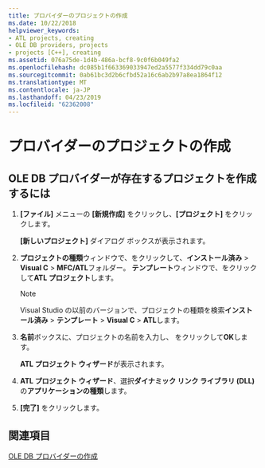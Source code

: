 ```yaml
---
title: プロバイダーのプロジェクトの作成
ms.date: 10/22/2018
helpviewer_keywords:
- ATL projects, creating
- OLE DB providers, projects
- projects [C++], creating
ms.assetid: 076a75de-1d4b-486a-bcf8-9c0f6b049fa2
ms.openlocfilehash: dc085b1f663369033947ed2a5577f334dd79c0aa
ms.sourcegitcommit: 0ab61bc3d2b6cfbd52a16c6ab2b97a8ea1864f12
ms.translationtype: MT
ms.contentlocale: ja-JP
ms.lasthandoff: 04/23/2019
ms.locfileid: "62362008"
---
```

# <a name="creating-a-project-for-the-provider"></a>プロバイダーのプロジェクトの作成

## <a name="to-create-a-project-in-which-the-ole-db-provider-will-reside"></a>OLE DB プロバイダーが存在するプロジェクトを作成するには

1. **[ファイル]** メニューの **[新規作成]** をクリックし、**[プロジェクト]** をクリックします。

   **[新しいプロジェクト]** ダイアログ ボックスが表示されます。

1. **プロジェクトの種類**ウィンドウで、をクリックして、**インストール済み** > **Visual C** > **MFC/ATL**フォルダー。 **テンプレート**ウィンドウで、をクリックして**ATL プロジェクト**します。

    > [!NOTE]
    > Visual Studio の以前のバージョンで、プロジェクトの種類を検索**インストール済み** > **テンプレート** > **Visual C**  > **ATL**します。

1. **名前**ボックスに、プロジェクトの名前を入力し、 をクリックして**OK**します。

   **ATL プロジェクト ウィザード**が表示されます。

1. **ATL プロジェクト ウィザード**、選択**ダイナミック リンク ライブラリ (DLL)** の**アプリケーションの種類**します。

1. **[完了]** をクリックします。

## <a name="see-also"></a>関連項目

[OLE DB プロバイダーの作成](../../data/oledb/creating-an-ole-db-provider.md)